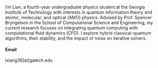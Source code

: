 I’m Lian, a fourth-year undergraduate physics student at the Georgia Institute of Technology with interests in quantum information theory and atomic, molecular, and optical (AMO) physics. Advised by Prof. Spencer Bryngelson in the School of Computational Science and Engineering, my current research focuses on integrating quantum computing with computational fluid dynamics (CFD). I explore hybrid classical-quantum algorithms, their stability, and the impact of noise on iterative solvers.

#### Email
lxiang36[at]gatech.edu


